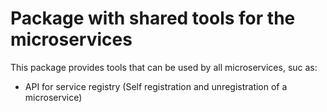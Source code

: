 Package with shared tools for the microservices
===============================================

This package provides tools that can be used by all microservices, suc as:
 * API for service registry (Self registration and unregistration of a microservice)
